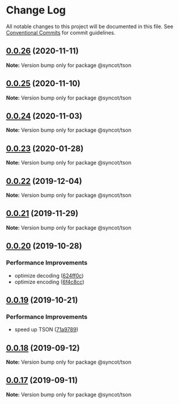 # Change Log

All notable changes to this project will be documented in this file.
See [Conventional Commits](https://conventionalcommits.org) for commit guidelines.

## [0.0.26](https://github.com/SyncOT/SyncOT/compare/@syncot/tson@0.0.25...@syncot/tson@0.0.26) (2020-11-11)

**Note:** Version bump only for package @syncot/tson





## [0.0.25](https://github.com/SyncOT/SyncOT/compare/@syncot/tson@0.0.24...@syncot/tson@0.0.25) (2020-11-10)

**Note:** Version bump only for package @syncot/tson





## [0.0.24](https://github.com/SyncOT/SyncOT/compare/@syncot/tson@0.0.23...@syncot/tson@0.0.24) (2020-11-03)

**Note:** Version bump only for package @syncot/tson





## [0.0.23](https://github.com/SyncOT/SyncOT/compare/@syncot/tson@0.0.22...@syncot/tson@0.0.23) (2020-01-28)

**Note:** Version bump only for package @syncot/tson





## [0.0.22](https://github.com/SyncOT/SyncOT/compare/@syncot/tson@0.0.21...@syncot/tson@0.0.22) (2019-12-04)

**Note:** Version bump only for package @syncot/tson





## [0.0.21](https://github.com/SyncOT/SyncOT/compare/@syncot/tson@0.0.20...@syncot/tson@0.0.21) (2019-11-29)

**Note:** Version bump only for package @syncot/tson





## [0.0.20](https://github.com/SyncOT/SyncOT/compare/@syncot/tson@0.0.19...@syncot/tson@0.0.20) (2019-10-28)


### Performance Improvements

* optimize decoding ([624ff0c](https://github.com/SyncOT/SyncOT/commit/624ff0c0bec424940ab0db3b5a06ebdcdc485a34))
* optimize encoding ([6f4c8cc](https://github.com/SyncOT/SyncOT/commit/6f4c8cc4a8f6e94b64b3c5ea9047bd813d68d927))





## [0.0.19](https://github.com/SyncOT/SyncOT/compare/@syncot/tson@0.0.18...@syncot/tson@0.0.19) (2019-10-21)


### Performance Improvements

* speed up TSON ([71a9789](https://github.com/SyncOT/SyncOT/commit/71a978925decf44b35a48ec2eca2287ece458960))





## [0.0.18](https://github.com/SyncOT/SyncOT/compare/@syncot/tson@0.0.17...@syncot/tson@0.0.18) (2019-09-12)

**Note:** Version bump only for package @syncot/tson





## [0.0.17](https://github.com/SyncOT/SyncOT/compare/@syncot/tson@0.0.16...@syncot/tson@0.0.17) (2019-09-11)

**Note:** Version bump only for package @syncot/tson
